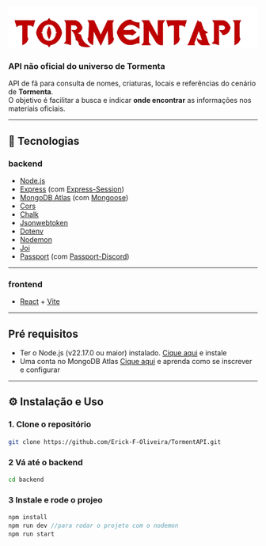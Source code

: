 ![TormentAPI](./tormentApi.png)

### API não oficial do universo de Tormenta 

API de fã para consulta de nomes, criaturas, locais e referências do cenário de **Tormenta**.  
O objetivo é facilitar a busca e indicar **onde encontrar** as informações nos materiais oficiais.

---

## 🚀 Tecnologias  

### backend
- [Node.js](https://nodejs.org/)
- [Express](https://expressjs.com/) (com [Express-Session](https://github.com/expressjs/session))
- [MongoDB Atlas](https://www.mongodb.com/products/platform/atlas-database) (com [Mongoose](https://mongoosejs.com/))
- [Cors](https://github.com/expressjs/cors?tab=readme-ov-file)
- [Chalk](https://github.com/chalk/chalk)
- [Jsonwebtoken](https://www.jwt.io/)
- [Dotenv](https://github.com/motdotla/dotenv)
- [Nodemon](https://nodemon.io/)
- [Joi](https://joi.dev/)
- [Passport](https://www.passportjs.org/) (com [Passport-Discord](https://www.passportjs.org/packages/passport-discord/))
   
---  
### frontend
- [React](https://react.dev/learn) + [Vite](https://vite.dev/guide/)
---
## Pré requisitos
- Ter o Node.js (v22.17.0 ou maior) instalado. [Cique aqui](https://nodejs.org/pt/download) e instale
- Uma conta no MongoDB Atlas [Cique aqui](../TormentAPI/public/config.mongoDB/README.md) e aprenda como se inscrever e configurar
---
## ⚙️ Instalação e Uso

### 1. Clone o repositório
```bash
git clone https://github.com/Erick-F-Oliveira/TormentAPI.git
```
### 2 Vá até o backend
```bash
cd backend
```
### 3 Instale e rode o projeo
```javascript
npm install
npm run dev //para rodar o projeto com o nodemon
npm run start
```
